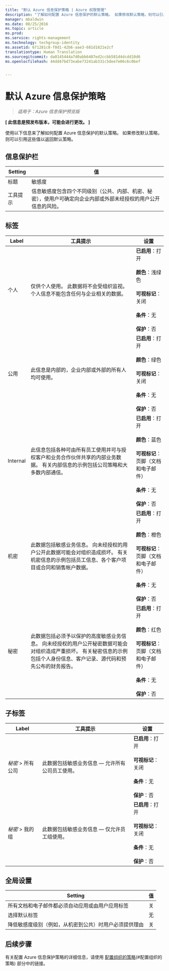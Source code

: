 ```yaml
---
title: "默认 Azure 信息保护策略 | Azure 权限管理"
description: "了解如何配置 Azure 信息保护的默认策略。 如果修改默认策略，则可以引用这些值以返回默认策略。"
manager: mbaldwin
ms.date: 08/25/2016
ms.topic: article
ms.prod: 
ms.service: rights-management
ms.technology: techgroup-identity
ms.assetid: 671281c8-f0d1-42b6-aae3-681d1821e2cf
translationtype: Human Translation
ms.sourcegitcommit: da0145444a7d0abb6407ed2ccbb581d4dcdd10d6
ms.openlocfilehash: 44dd47bd73eabe73241ab331c5dee7e06c6c0bef


---
```


# 默认 Azure 信息保护策略

>*适用于：Azure 信息保护预览版*

**[ 此信息是预发布版本，可能会进行更改。 ]**

使用以下信息来了解如何配置 Azure 信息保护的默认策略。 如果修改默认策略，则可以引用这些值以返回默认策略。

## 信息保护栏

|Setting|值|
|-------------------------------|---------------------------|
|标题|敏感度|
|工具提示|信息敏感度包含四个不同级别（公共、内部、机密、秘密），使用户可确定向企业内部或外部未经授权的用户公开信息的风险。|

## 标签

|Label|工具提示|设置|
|-------------------------------|---------------------------|-----------------|
|个人|仅供个人使用。 此数据将不会受组织监视。 个人信息不能包含任何与企业相关的数据。|**已启用**：打开 <br /><br />**颜色**：浅绿色<br /><br />**可视标记**：关闭 <br /><br />**条件**：无<br /><br />**保护**：否|
|公用|此信息是内部的，企业内部或外部的所有人均可使用。|**已启用**：打开 <br /><br />**颜色**：绿色<br /><br />**可视标记**：关闭<br /><br />**条件**：无<br /><br />**保护**：否|
|Internal|此信息包括各种可由所有员工使用并可与授权客户和业务合作伙伴共享的内部业务数据。 有关内部信息的示例包括公司策略和大多数内部通信。|**已启用**：打开 <br /><br />**颜色**：蓝色 <br /><br />**可视标记**：页脚（文档和电子邮件）<br /><br />**条件**：无<br /><br />**保护**：否|
|机密|此数据包括敏感业务信息。 向未经授权的用户公开此数据可能会对组织造成损坏。 有关机密信息的示例包括员工信息、各个客户项目或合同和销售帐户数据。|**已启用**：打开 <br /><br />**颜色**：橙色<br /><br />**可视标记**：页脚（文档和电子邮件）<br /><br />**条件**：无<br /><br />**保护**：否|
|秘密|此数据包括必须予以保护的高度敏感业务信息。 向未经授权的用户公开秘密数据可能会对组织造成严重损坏。 有关秘密信息的示例包括个人身份信息、客户记录、源代码和预先公布的财务报告。|**已启用**：打开 <br /><br />**颜色**：红色<br /><br />**可视标记**：页脚（文档和电子邮件）<br /><br />**条件**：无<br /><br />**保护**：否|

## 子标签

|Label|工具提示|设置|
|-------------------------------|---------------------------|-----------------|
|*秘密* > 所有公司|此数据包括敏感业务信息 — 允许所有公司员工使用。|**已启用**：打开 <br /><br />**可视标记**：关闭<br /><br />**条件**：无<br /><br />**保护**：否|
|*秘密* > 我的组|此数据包括敏感业务信息 — 仅允许员工组使用。|**已启用**：打开 <br /><br />**可视标记**：关闭<br /><br />**条件**：无<br /><br />**保护**：否|

## 全局设置

|Setting|值|
|-------------------------------|---------------------------|
|所有文档和电子邮件都必须自动应用或由用户应用标签|关|
|选择默认标签|无|
|降低敏感度级别（例如，从机密到公共）时用户必须提供理由|关|


## 后续步骤

有关配置 Azure 信息保护策略的详细信息，请使用 [配置组织的策略](configure-policy.md#configuring-your-organization-s-policy)(#配置组织的策略) 部分中的链接。 



<!--HONumber=Aug16_HO4-->


